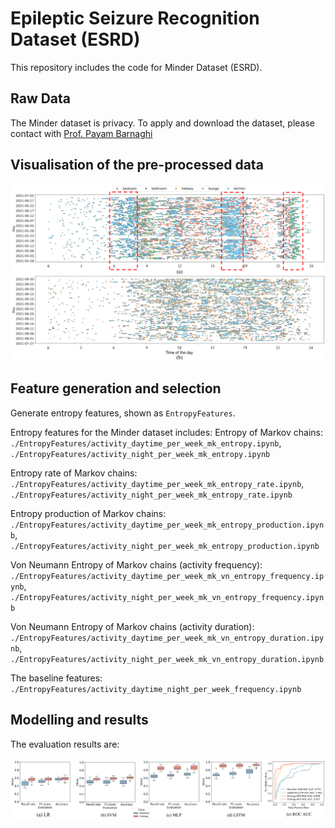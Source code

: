 # Epileptic Seizure Recognition Dataset (ESRD)
This repository includes the code for Minder Dataset (ESRD).

## Raw Data
The Minder dataset is privacy.
To apply and download the dataset, please contact with [Prof. Payam Barnaghi](mailto:p.barnaghi@imperial.ac.uk)  

## Visualisation of the pre-processed data

<img src="./Figures/raw_data.png" width="800"> 


## Feature generation and selection

Generate entropy features, shown as `EntropyFeatures`.

Entropy features for the Minder dataset includes: 
Entropy of Markov chains: `./EntropyFeatures/activity_daytime_per_week_mk_entropy.ipynb`, `./EntropyFeatures/activity_night_per_week_mk_entropy.ipynb`  


Entropy rate of Markov chains: `./EntropyFeatures/activity_daytime_per_week_mk_entropy_rate.ipynb`, `./EntropyFeatures/activity_night_per_week_mk_entropy_rate.ipynb`  


Entropy production of Markov chains: `./EntropyFeatures/activity_daytime_per_week_mk_entropy_production.ipynb`, `./EntropyFeatures/activity_night_per_week_mk_entropy_production.ipynb`  


Von Neumann Entropy of Markov chains (activity frequency): `./EntropyFeatures/activity_daytime_per_week_mk_vn_entropy_frequency.ipynb`, `./EntropyFeatures/activity_night_per_week_mk_vn_entropy_frequency.ipynb`  


Von Neumann Entropy of Markov chains (activity duration): `./EntropyFeatures/activity_daytime_per_week_mk_vn_entropy_duration.ipynb`, `./EntropyFeatures/activity_night_per_week_mk_vn_entropy_duration.ipynb` 


The baseline features: `./EntropyFeatures/activity_daytime_night_per_week_frequency.ipynb`

## Modelling and results

The evaluation results are:

<img src="./Figures/results.png" width="800" title="The evaluation results">
